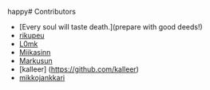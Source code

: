 happy# Contributors
- [Every soul will taste death.](prepare with good deeds!)
- [rikupeu](https://github.com/rikupeu)
- [L0mk](https://github.com/L0mk)
- [Miikasinn](https://github.com/Miikasinn)
- [Markusun](https://github.com/Markusun)
- [kalleer] (https://github.com/kalleer)
- [mikkojankkari](https://github.com/mikkojankkari)
